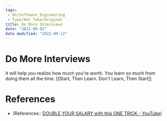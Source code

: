 ```yaml
---
tags:
 - On/Software_Engineering
 - Type/Hot_Take/Original
title: Do More Interviews
date: "2022-09-02"
date modified: "2022-09-12"
---
```


# Do More Interviews
It will help you realize how much you're worth. You learn so much from doing them all the time. [[Start, Then Learn. Don't Learn, Then Start]]

# References
- (References:: [DOUBLE YOUR SALARY with this ONE TRICK - YouTube](https://www.youtube.com/shorts/x71Rm0MWVHY))
